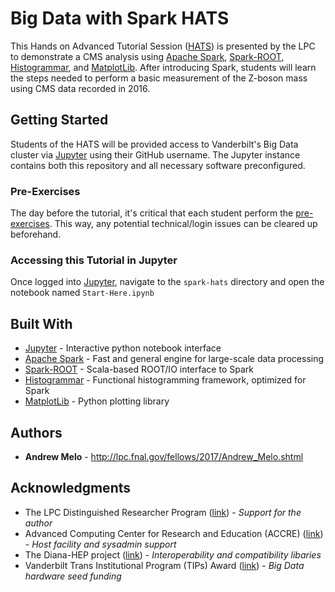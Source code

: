 # Big Data with Spark HATS

This Hands on Advanced Tutorial Session 
([HATS](http://lpc.fnal.gov/programs/schools-workshops/hats.shtml)) is
presented by the LPC to demonstrate a CMS analysis using
[Apache Spark](http://spark.apache.org/),
[Spark-ROOT](https://github.com/diana-hep/spark-root),
[Histogrammar](http://histogrammar.org/), and
[MatplotLib](https://matplotlib.org/). After introducing Spark, students
will learn the steps needed to perform a basic measurement
of the Z-boson mass using CMS data recorded in 2016.

## Getting Started

Students of the HATS will be provided access to Vanderbilt's Big Data
cluster via [Jupyter](https://jupyter.accre.vanderbilt.edu) using their
GitHub username. The Jupyter instance contains both this repository and
all necessary software preconfigured.

### Pre-Exercises

The day before the tutorial, it's critical that each student perform the
[pre-exercises](https://github.com/FNALLPC/spark-hats/blob/master/notebooks/00-preexercise.ipynb).
This way, any potential technical/login issues can be cleared up beforehand. 

### Accessing this Tutorial in Jupyter

Once logged into [Jupyter](https://jupyter.accre.vanderbilt.edu), navigate to the `spark-hats`
directory and open the notebook named `Start-Here.ipynb`

## Built With

* [Jupyter](http://jupyter.org/) - Interactive python notebook interface
* [Apache Spark](http://spark.apache.org/) - Fast and general engine for large-scale data processing
* [Spark-ROOT](https://github.com/diana-hep/spark-root) - Scala-based ROOT/IO interface to Spark
* [Histogrammar](http://histogrammar.org/) - Functional histogramming framework, optimized for Spark
* [MatplotLib](https://matplotlib.org/) - Python plotting library

## Authors

* **Andrew Melo** - http://lpc.fnal.gov/fellows/2017/Andrew_Melo.shtml

## Acknowledgments

* The LPC Distinguished Researcher Program ([link](http://lpc.fnal.gov/fellows/2017.shtml)) - *Support for the author*
* Advanced Computing Center for Research and Education (ACCRE) ([link](http://www.accre.vanderbilt.edu/)) - *Host facility and sysadmin support*
* The Diana-HEP project ([link](http://diana-hep.org/)) - *Interoperability and compatibility libaries*
* Vanderbilt Trans Institutional Program (TIPs) Award ([link](https://vanderbilt.edu/provost/occi/tips.php)) - *Big Data hardware seed funding*

